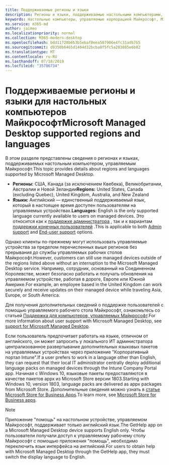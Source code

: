 ```yaml
---
title: Поддерживаемые регионы и языки
description: Регионы и языки, поддерживаемые настольными компьютерами, управляемыми Майкрософт
keywords: Настольные компьютеры, управляемые корпорацией Майкрософт, Microsoft 365, служба, документация
ms.service: m365-md
author: jaimeo
ms.localizationpriority: normal
ms.collection: M365-modern-desktop
ms.openlocfilehash: bdd11728b6b3b5ebaf0eea507906e4fc31adb7b5
ms.sourcegitcommit: d9350b6465d1404d32bcba8f5fc5a203085e6b82
ms.translationtype: MT
ms.contentlocale: ru-RU
ms.lasthandoff: 07/18/2019
ms.locfileid: "35786734"
---
```

# <a name="microsoft-managed-desktop-supported-regions-and-languages"></a><span data-ttu-id="9e303-104">Поддерживаемые регионы и языки для настольных компьютеров Майкрософт</span><span class="sxs-lookup"><span data-stu-id="9e303-104">Microsoft Managed Desktop supported regions and languages</span></span>

<span data-ttu-id="9e303-105">В этом разделе представлены сведения о регионах и языках, поддерживаемых настольным компьютером, управляемым Майкрософт.</span><span class="sxs-lookup"><span data-stu-id="9e303-105">This topic provides details about regions and languages supported by Microsoft Managed Desktop.</span></span> 

- <span data-ttu-id="9e303-106">**Регионы:** США, Канада (за исключением Квебека), Великобритании, Австралии и Новой Зеландии</span><span class="sxs-lookup"><span data-stu-id="9e303-106">**Regions:** United States, Canada (excluding Quebec), United Kingdom, Australia, and New Zealand</span></span>
- <span data-ttu-id="9e303-107">**Языки:** Английский — единственный поддерживаемый язык, который в настоящее время доступен пользователям на управляемых устройствах.</span><span class="sxs-lookup"><span data-stu-id="9e303-107">**Languages:** English is the only supported language currently available to users on managed devices.</span></span> <span data-ttu-id="9e303-108">Это относится как к [поддержке администратора](https://docs.microsoft.com/microsoft-365/managed-desktop/working-with-managed-desktop/admin-support) , так и к вариантам [поддержки конечных пользователей](https://docs.microsoft.com/microsoft-365/managed-desktop/working-with-managed-desktop/end-user-support) .</span><span class="sxs-lookup"><span data-stu-id="9e303-108">This is applicable to both [Admin support](https://docs.microsoft.com/microsoft-365/managed-desktop/working-with-managed-desktop/admin-support) and [End-user support](https://docs.microsoft.com/microsoft-365/managed-desktop/working-with-managed-desktop/end-user-support) options.</span></span> 

<span data-ttu-id="9e303-109">Однако клиенты по-прежнему могут использовать управляемые устройства за пределом перечисленных выше регионов без прерывания до службы управляемых рабочих столов Майкрософт.</span><span class="sxs-lookup"><span data-stu-id="9e303-109">However, customers can still use managed devices outside of the regions listed above without an interruption to the Microsoft Managed Desktop service.</span></span> <span data-ttu-id="9e303-110">Например, сотрудник, основанный на Соединенном Королевстве, может безопасно работать и получать обновления на управляемом устройстве, работая в дороге, Европе или Южной Америке.</span><span class="sxs-lookup"><span data-stu-id="9e303-110">For example, an employee based in the United Kingdom can work securely and receive updates on their managed device while traveling Asia, Europe, or South America.</span></span>

<span data-ttu-id="9e303-111">Для получения дополнительных сведений о поддержке пользователей с помощью управляемого рабочего стола Майкрософт, ознакомьтесь со статьей [Поддержка для компьютеров, управляемых Майкрософт](https://docs.microsoft.com/microsoft-365/managed-desktop/service-description/support).</span><span class="sxs-lookup"><span data-stu-id="9e303-111">For more information about user support with Microsoft Managed Desktop, see [support for Microsoft Managed Desktop](https://docs.microsoft.com/microsoft-365/managed-desktop/service-description/support).</span></span>

<span data-ttu-id="9e303-112">Если пользователь предпочитает работать на языке, отличном от английского, он может запросить у локального ИТ администратора централизованное развертывание дополнительных языковых пакетов на управляемых устройствах через приложение "Корпоративный портал Intune".</span><span class="sxs-lookup"><span data-stu-id="9e303-112">If a user prefers to work in a language other than English, they can request that their local IT administrator centrally deploy additional language packs on managed devices through the Intune Company Portal app.</span></span> <span data-ttu-id="9e303-113">Начиная с Windows 10, языковые пакеты предоставляются в качестве пакетов appx из Microsoft Store версии 1803.</span><span class="sxs-lookup"><span data-stu-id="9e303-113">Starting with Windows 10, version 1803, language packs are delivered as appx packages from Microsoft Store.</span></span> <span data-ttu-id="9e303-114">Дополнительные сведения можно узнать в [статье Microsoft Store for Business Apps](https://docs.microsoft.com/microsoft-365/managed-desktop/get-started/deploy-apps#msfb-apps).</span><span class="sxs-lookup"><span data-stu-id="9e303-114">To learn more, see [Microsoft Store for Business apps](https://docs.microsoft.com/microsoft-365/managed-desktop/get-started/deploy-apps#msfb-apps).</span></span>


>[!NOTE]
><span data-ttu-id="9e303-115">Приложение "помощь" на настольном устройстве, управляемом Майкрософт, поддерживает только английский язык.</span><span class="sxs-lookup"><span data-stu-id="9e303-115">The GetHelp app on a Microsoft Managed Desktop device supports English only.</span></span> <span data-ttu-id="9e303-116">Чтобы пользователи получали доступ к управляемому рабочему столу Майкрософт с помощью приложения "помощь", необходимо переключить язык интерфейса на английский.</span><span class="sxs-lookup"><span data-stu-id="9e303-116">For users to obtain help with Microsoft Managed Desktop through the GetHelp app, they must switch the display language to English.</span></span>
